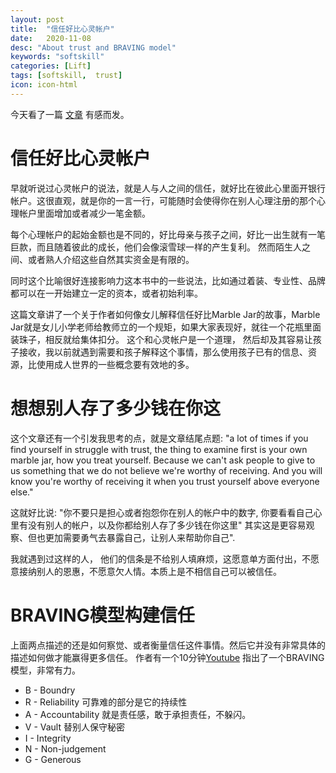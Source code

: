 ```yaml
---
layout: post
title:  "信任好比心灵帐户"
date:   2020-11-08
desc: "About trust and BRAVING model"
keywords: "softskill"
categories: [Lift]
tags: [softskill,  trust]
icon: icon-html
---
```

今天看了一篇 [文章](https://jamesclear.com/great-speeches/the-anatomy-of-trust-by-brene-brown ) 有感而发。 

# 信任好比心灵帐户
早就听说过心灵帐户的说法，就是人与人之间的信任，就好比在彼此心里面开银行帐户。这很直观，就是你的一言一行，可能随时会使得你在别人心理注册的那个心理帐户里面增加或者减少一笔金额。 

每个心理帐户的起始金额也是不同的，好比母亲与孩子之间，好比一出生就有一笔巨款，而且随着彼此的成长，他们会像滚雪球一样的产生复利。 然而陌生人之间、或者熟人介绍这些自然其实资金是有限的。

同时这个比喻很好连接影响力这本书中的一些说法，比如通过着装、专业性、品牌都可以在一开始建立一定的资本，或者初始利率。

这篇文章讲了一个关于作者如何像女儿解释信任好比Marble Jar的故事，Marble Jar就是女儿小学老师给教师立的一个规矩，如果大家表现好，就往一个花瓶里面装珠子，相反就给集体扣分。 这个和心灵帐户是一个道理， 然后却及其容易让孩子接收，我以前就遇到需要和孩子解释这个事情，那么使用孩子已有的信息、资源，比使用成人世界的一些概念要有效地的多。

# 想想别人存了多少钱在你这
这个文章还有一个引发我思考的点，就是文章结尾点题: "a lot of times if you find yourself in struggle with trust, the thing to examine first is your own marble jar, how you treat yourself. Because we can't ask people to give to us something that we do not believe we're worthy of receiving. And you will know you're worthy of receiving it when you trust yourself above everyone else."

这就好比说: "你不要只是担心或者抱怨你在别人的帐户中的数字, 你要看看自己心里有没有别人的帐户，以及你都给别人存了多少钱在你这里" 其实这是更容易观察、但也更加需要勇气去暴露自己，让别人来帮助你自己".

我就遇到过这样的人， 他们的信条是不给别人填麻烦，这愿意单方面付出，不愿意接纳别人的恩惠，不愿意欠人情。本质上是不相信自己可以被信任。

# BRAVING模型构建信任
上面两点描述的还是如何察觉、或者衡量信任这件事情。然后它并没有非常具体的描述如何做才能赢得更多信任。 作者有一个10分钟[Youtube](https://www.youtube.com/watch?v=0SqFiTeka_I) 指出了一个BRAVING模型，非常有力。
* B - Boundry
* R - Reliability 可靠难的部分是它的持续性
* A - Accountability 就是责任感，敢于承担责任，不躲闪。
* V - Vault 替别人保守秘密
* I - Integrity
* N - Non-judgement
* G - Generous

